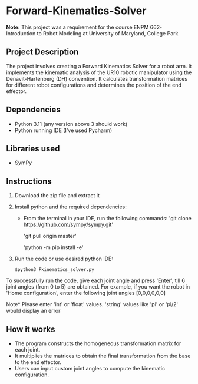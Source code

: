 # Forward-Kinematics-Solver
**Note:** This project was a requirement for the course ENPM 662- Introduction to Robot Modeling at University of Maryland, College Park

## Project Description
The project involves creating a Forward Kinematics Solver for a robot arm. It implements the kinematic analysis of the UR10 robotic manipulator using the Denavit-Hartenberg (DH) convention. It calculates transformation matrices for different robot configurations and determines the position of the end effector.

## Dependencies
* Python 3.11 (any version above 3 should work)
* Python running IDE (I've used Pycharm)

## Libraries used
* SymPy

## Instructions
1. Download the zip file and extract it
	
2. Install python and the required dependencies: 

   * From the terminal in your IDE, run the following commands:
      'git clone https://github.com/sympy/sympy.git'

      'git pull origin master'

      'python -m pip install -e'
	
4. Run the code or use desired python IDE:

	`$python3 Fkinematics_solver.py`

  To successfully run the code, give each joint angle and press 'Enter', till 6 joint angles (from 0 to 5) are obtained. For example, if you want the robot in 'Home configuration', enter the following joint     angles [0,0,0,0,0,0]

  Note* Please enter 'int' or 'float' values. 'string' values like 'pi' or 'pi/2' would display an error

## How it works

* The program constructs the homogeneous transformation matrix for each joint.
* It multiplies the matrices to obtain the final transformation from the base to the end effector.
* Users can input custom joint angles to compute the kinematic configuration.
